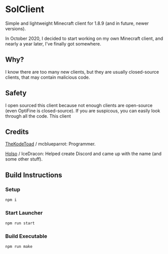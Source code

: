 # SolClient
Simple and lightweight Minecraft client for 1.8.9 (and in future, newer versions).

In October 2020, I decided to start working on my own Minecraft client, and nearly a year later, I've finally got somewhere.

## Why?
I know there are too many new clients, but they are usually closed-source clients, that may contain malicious code.

## Safety
I open sourced this client because not enough clients are open-source (even OptiFine is closed-source).
If you are suspicous, you can easily look through all the code.
This client

## Credits
[TheKodeToad](https://github.com/TheKodeToad) / mcblueparrot: Programmer.

[Holso](https://github.com/Holso) / IceDracon: Helped create Discord and came up with the name (and some other stuff).

## Build Instructions

### Setup
```sh
npm i
```

### Start Launcher
```sh
npm run start
```

### Build Executable
```sh
npm run make
```
